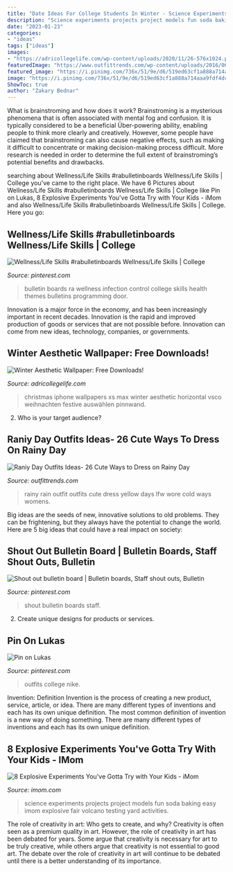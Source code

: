```yaml
---
title: "Date Ideas For College Students In Winter - Science Experiments Projects Project Models Fun Soda Baking Easy Imom Explosive Fair Volcano Testing Yard Activities"
description: "Science experiments projects project models fun soda baking easy imom explosive fair volcano testing yard activities"
date: "2023-01-23"
categories:
- "ideas"
tags: ["ideas"]
images:
- "https://adricollegelife.com/wp-content/uploads/2020/11/26-576x1024.png"
featuredImage: "https://www.outfittrends.com/wp-content/uploads/2016/06/rainy-day-3.jpg"
featured_image: "https://i.pinimg.com/736x/51/9e/d6/519ed63cf1a888a714aaa9fdf4dc9a02.jpg"
image: "https://i.pinimg.com/736x/51/9e/d6/519ed63cf1a888a714aaa9fdf4dc9a02.jpg"
ShowToc: true
author: "Zakary Bednar"
---
```



What is brainstroming and how does it work?
Brainstroming is a mysterious phenomena that is often associated with mental fog and confusion. It is typically considered to be a beneficial Über-powering ability, enabling people to think more clearly and creatively. However, some people have claimed that brainstroming can also cause negative effects, such as making it difficult to concentrate or making decision-making process difficult. More research is needed in order to determine the full extent of brainstroming’s potential benefits and drawbacks.

	

		
searching about Wellness/Life Skills #rabulletinboards Wellness/Life Skills | College you've came to the right place. We have 6 Pictures about Wellness/Life Skills #rabulletinboards Wellness/Life Skills | College like Pin on Lukas, 8 Explosive Experiments You&#039;ve Gotta Try with Your Kids - iMom and also Wellness/Life Skills #rabulletinboards Wellness/Life Skills | College. Here you go:
		
    
## Wellness/Life Skills #rabulletinboards Wellness/Life Skills | College

<img loading=lazy src="https://i.pinimg.com/736x/cf/72/a4/cf72a404eb9d5a35c786d270080d6b5e.jpg" onerror="this.onerror=null;this.src='https://tse2.mm.bing.net/th?id=OIP.MXjZoG0qPI2VeZLr3m3wSgHaNK&amp;pid=15.1';" alt="Wellness/Life Skills #rabulletinboards Wellness/Life Skills | College">

_Source: pinterest.com_

>bulletin boards ra wellness infection control college skills health themes bulletins programming door. 

	

Innovation is a major force in the economy, and has been increasingly important in recent decades. Innovation is the rapid and improved production of goods or services that are not possible before. Innovation can come from new ideas, technology, companies, or governments.

    
## Winter Aesthetic Wallpaper: Free Downloads!

<img loading=lazy src="https://adricollegelife.com/wp-content/uploads/2020/11/26-576x1024.png" onerror="this.onerror=null;this.src='https://tse4.mm.bing.net/th?id=OIP.LeN4CKY6LRqp9ihOlwU5xQHaNK&amp;pid=15.1';" alt="Winter Aesthetic Wallpaper: Free Downloads!">

_Source: adricollegelife.com_

>christmas iphone wallpapers xs max winter aesthetic horizontal vsco weihnachten festive auswählen pinnwand. 

	

2. Who is your target audience?

    
## Raniy Day Outfits Ideas- 26 Cute Ways To Dress On Rainy Day

<img loading=lazy src="https://www.outfittrends.com/wp-content/uploads/2016/06/rainy-day-3.jpg" onerror="this.onerror=null;this.src='https://tse2.mm.bing.net/th?id=OIP._d6yCA8WLnKS3WlygJTGQwHaLH&amp;pid=15.1';" alt="Raniy Day Outfits Ideas- 26 Cute Ways to Dress on Rainy Day">

_Source: outfittrends.com_

>rainy rain outfit outfits cute dress yellow days lfw wore cold ways womens. 

	

Big ideas are the seeds of new, innovative solutions to old problems. They can be frightening, but they always have the potential to change the world. Here are 5 big ideas that could have a real impact on society:

    
## Shout Out Bulletin Board | Bulletin Boards, Staff Shout Outs, Bulletin

<img loading=lazy src="https://i.pinimg.com/736x/51/9e/d6/519ed63cf1a888a714aaa9fdf4dc9a02.jpg" onerror="this.onerror=null;this.src='https://tse4.mm.bing.net/th?id=OIP.y-jn1Tl8EW2NokFfVE7_CAHaFj&amp;pid=15.1';" alt="Shout out bulletin board | Bulletin boards, Staff shout outs, Bulletin">

_Source: pinterest.com_

>shout bulletin boards staff. 

	

2. Create unique designs for products or services.

    
## Pin On Lukas

<img loading=lazy src="https://i.pinimg.com/736x/03/b8/60/03b860273b32d81ddbd191be43ee7c48--college-outfits-nike-outfits.jpg" onerror="this.onerror=null;this.src='https://tse4.mm.bing.net/th?id=OIP.mLwjS0usSCuMGxXB293bLAHaPi&amp;pid=15.1';" alt="Pin on Lukas">

_Source: pinterest.com_

>outfits college nike. 

	

Invention: Definition
Invention is the process of creating a new product, service, article, or idea. There are many different types of inventions and each has its own unique definition. The most common definition of invention is a new way of doing something. There are many different types of inventions and each has its own unique definition.

    
## 8 Explosive Experiments You&#039;ve Gotta Try With Your Kids - IMom

<img loading=lazy src="https://www.imom.com/wp-content/uploads/2020/08/10-29-20-science-experiments-for-kids-to-do-at-home.jpg" onerror="this.onerror=null;this.src='https://tse2.mm.bing.net/th?id=OIP.JBRr0kLPPWRJc12IOBMqsgHaE8&amp;pid=15.1';" alt="8 Explosive Experiments You&#039;ve Gotta Try with Your Kids - iMom">

_Source: imom.com_

>science experiments projects project models fun soda baking easy imom explosive fair volcano testing yard activities. 

	

The role of creativity in art: Who gets to create, and why?
Creativity is often seen as a premium quality in art. However, the role of creativity in art has been debated for years. Some argue that creativity is necessary for art to be truly creative, while others argue that creativity is not essential to good art. The debate over the role of creativity in art will continue to be debated until there is a better understanding of its importance.

